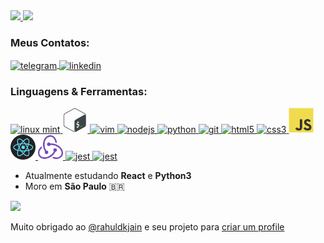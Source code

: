 
<a href="https://github.com/brunodavi/">
<img width="425" src="https://github-readme-stats.vercel.app/api?username=brunodavi&show_icons=true&hide_border=true&theme=gruvbox&bg_color=00000000&title_color=2f80ed&text_color=38bdae&locale=pt-BR">
</a>

<a href="https://github.com/brunodavi/">
<img width="425" src="https://github-readme-stats.vercel.app/api/top-langs?username=brunodavi&show_icons=true&theme=gruvbox&hide_border=true&bg_color=00000000&title_color=2f80ed&text_color=38bdae&layout=compact&locale=pt-BR">
</a>

<h3 align="left">
Meus Contatos:
</h3>

<p align="left">
  
<a href="https://t.me/brunodavi2000" target="_blank">
<img align="center" src="https://cdn-sites-images.46graus.com/files/photos/fbfbb823/1ab44fb3-3e97-4983-9aa9-3bf2f3d36822/telegram-256x256.png" alt="telegram" height="30" width="30" />
</a>

<a href="https://www.linkedin.com/in/bruno-davi/" target="_blank">
<img align="center" src="https://raw.githubusercontent.com/peterthehan/peterthehan/master/assets/linkedin.svg" alt="linkedin" height="30" width="40" />
</a>

</p>


<h3 align="left">
Linguagens & Ferramentas:
</h3>

<p align="left">
  
<a href="https://linuxmint.com/" target="_blank">
<img src="https://1.bp.blogspot.com/-COJOHKXLj0Q/W5sJ4RsZHpI/AAAAAAAABtw/XFFrY4X_MpMrzuJXnvlh1R4zBp7STV76QCLcBGAs/s1600/Linux%2BMint%2B2.png" alt="linux mint" width="40" height="40"/>
</a>

<a href="https://www.gnu.org/software/bash/" target="_blank">
<img src="bash.png" alt="bash" width="40" height="40"/>
</a>

<a href="https://www.vim.org/" target="_blank">
<img src="https://coletivo.semanadolinux.com.br/media/com_easysocial/photos/393/434/vimlogo_thumbnail.png" alt="vim" width="40" height="40"/>
</a>
  
<a href="https://nodejs.org" target="_blank">
<img src="https://cdn.iconscout.com/icon/free/png-256/node-js-1-1174935.png" alt="nodejs" width="40" height="40"/>
</a>

<a href="https://www.python.org" target="_blank">
<img src="https://cdn.pling.com/img//hive/content-pre1/66411-1.png" alt="python" width="40" height="40"/>
</a>

<a href="https://git-scm.com/" target="_blank">
<img src="https://www.vectorlogo.zone/logos/git-scm/git-scm-icon.svg" alt="git" width="40" height="40"/>
</a>

<a href="https://www.w3.org/html/" target="_blank">
<img src="https://cdn.iconscout.com/icon/free/png-256/html5-40-1175193.png" alt="html5" width="40" height="40"/>
</a>

<a href="https://www.w3schools.com/css/" target="_blank">
<img src="https://terminalroot.com.br/assets/img/css/css.png" alt="css3" width="40" height="40"/>
</a>

<a href="https://developer.mozilla.org/en-US/docs/Web/JavaScript" target="_blank">
<img src="https://raw.githubusercontent.com/devicons/devicon/master/icons/javascript/javascript-original.svg" alt="javascript" width="40" height="40"/>
</a>

<a href="https://pt-br.reactjs.org/" target="_blank">
<img src="react.jpg" alt="react" width="40" height="40"/>
</a>

<a href="https://redux.js.org/" target="_blank">
<img src="redux.png" alt="redux" width="40" height="40"/>
</a>
  
<a href="https://jestjs.io/" target="_blank">
<img src="https://icons-for-free.com/iconfiles/png/512/vscode+icons+type+jest-1324451331240398710.png" alt="jest" width="40" height="40"/>
</a>

<a href="testing-library.com/" target="_blank">
<img src="https://testing-library.com/img/octopus-128x128.png" alt="jest" width="40" height="40"/>
</a>

</p>


- Atualmente estudando **React** e **Python3**
- Moro em **São Paulo** 🇧🇷


<p align="left">
<img src="https://komarev.com/ghpvc/?username=brunodavi&label=Visitantes&color=363636&style=flat"/>
</p>

Muito obrigado ao [@rahuldkjain](https://www.github.com/rahuldkjain) e seu projeto para [criar um profile](https://rahuldkjain.github.io/gh-profile-readme-generator/)
